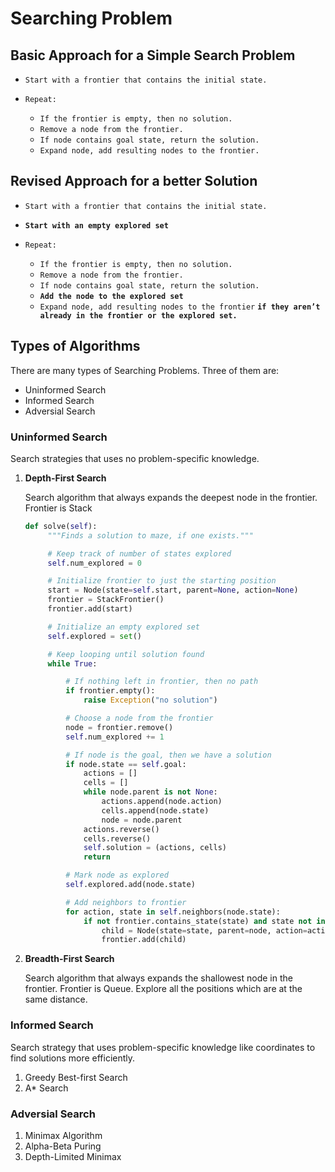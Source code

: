 # **Searching Problem**

## Basic Approach for a Simple Search Problem

- `Start with a frontier that contains the initial state.`

- `Repeat: `

  - `If the frontier is empty, then no solution.`
  - `Remove a node from the frontier.`
  - `If node contains goal state, return the solution.`
  - `Expand node, add resulting nodes to the frontier.`



## Revised Approach for a better Solution

- `Start with a frontier that contains the initial state.`

- **`Start with an empty explored set`**

- `Repeat: `

  - `If the frontier is empty, then no solution.`
  - `Remove a node from the frontier.`
  - `If node contains goal state, return the solution.`
  - **`Add the node to the explored set`** 
  - `Expand node, add resulting nodes to the frontier` **`if they aren’t already in the frontier or the explored set.`**



## Types of Algorithms

There are many types of Searching Problems. Three of them are:

- Uninformed Search 
- Informed Search
- Adversial Search



### Uninformed Search

Search strategies that uses no problem-specific knowledge.

1. **Depth-First Search**

   Search algorithm that always expands the deepest node in the frontier. Frontier is Stack
   
   ```python
   def solve(self):
        """Finds a solution to maze, if one exists."""

        # Keep track of number of states explored
        self.num_explored = 0

        # Initialize frontier to just the starting position
        start = Node(state=self.start, parent=None, action=None)
        frontier = StackFrontier()
        frontier.add(start)

        # Initialize an empty explored set
        self.explored = set()

        # Keep looping until solution found
        while True:

            # If nothing left in frontier, then no path
            if frontier.empty():
                raise Exception("no solution")

            # Choose a node from the frontier
            node = frontier.remove()
            self.num_explored += 1

            # If node is the goal, then we have a solution
            if node.state == self.goal:
                actions = []
                cells = []
                while node.parent is not None:
                    actions.append(node.action)
                    cells.append(node.state)
                    node = node.parent
                actions.reverse()
                cells.reverse()
                self.solution = (actions, cells)
                return

            # Mark node as explored
            self.explored.add(node.state)

            # Add neighbors to frontier
            for action, state in self.neighbors(node.state):
                if not frontier.contains_state(state) and state not in self.explored:
                    child = Node(state=state, parent=node, action=action)
                    frontier.add(child)
    ```

2. **Breadth-First Search**

   Search algorithm that always expands the shallowest node in the frontier. Frontier is Queue. Explore all the positions which are at the same distance.



### Informed Search

Search strategy that uses problem-specific knowledge like coordinates to find solutions more efficiently.

1. Greedy Best-first Search
2. A* Search



### Adversial Search

1. Minimax Algorithm
2. Alpha-Beta Puring
3. Depth-Limited Minimax





